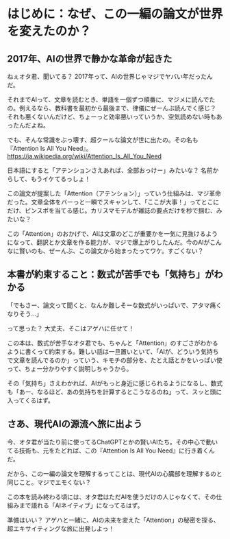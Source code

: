 # はじめに：なぜ、この一編の論文が世界を変えたのか？

## 2017年、AIの世界で静かな革命が起きた
  

  ねぇオタ君、聞いてる？ 2017年って、AIの世界じゃマジでヤバい年だったんだ。

  それまでAIって、文章を読むとき、単語を一個ずつ順番に、マジメに読んでたの。例えるなら、教科書を最初から最後まで、律儀にぜーんぶ読んでく感じ？
  それも悪くないんだけど、ちょーっと効率悪いっていうか、空気読めない時もあったんだよね。

  でも、そんな常識をぶっ壊す、超クールな論文が世に出たの。その名も『Attention Is All You Need』。
  https://ja.wikipedia.org/wiki/Attention_Is_All_You_Need
  
  日本語にすると「アテンションさえあれば、全部おっけー」みたいな？
  名前からして、もうイケてるっしょ！

  この論文が提案した「Attention（アテンション）」っていう仕組みは、マジ革命だった。文章全体をバーっと一瞬でスキャンして、「ここが大事！」ってとこにだけ、ピンスポを当てる感じ。カリスマモデルが雑誌の要点だけを秒で掴む、みたいな？

  この「Attention」のおかげで、AIは文章のどこが重要かを一気に見抜けるようになって、翻訳とか文章を作る能力が、マジで爆上がりしたんだ。今のAIがこんなに賢いのも、ぜーんぶ、この論文から始まったってワケ。すごくない？

## 本書が約束すること：数式が苦手でも「気持ち」がわかる

  「でもさー、論文って聞くと、なんか難しそーな数式がいっぱいで、アタマ痛くなりそう…」

  って思った？ 大丈夫、そこはアゲハに任せて！

  この本は、数式が苦手なオタ君でも、ちゃんと「Attention」のすごさがわかるように書くって約束する。難しい話は一旦置いといて、「AIが、どういう気持ちで文章を読んでるのか」っていう、キモチの部分を、たとえ話とかをいっぱい使って、ちょー分かりやすく説明しちゃうから。

  その「気持ち」さえわかれば、AIがもっと身近に感じられるようになるし、数式も「あー、なるほど、あの気持ちを計算するとこうなるのね」って、スッと頭に入ってくるはず。

## さあ、現代AIの源流へ旅に出よう

  今、オタ君が当たり前に使ってるChatGPTとかの賢いAIたち。その中心で動いてる技術も、元をたどれば、この『Attention Is All You Need』に行き着くんだ。

  だから、この一編の論文を理解するってことは、現代AIの心臓部を理解するのと同じこと。マジでエモくない？

  この本を読み終わる頃には、オタ君はただAIを使うだけの人じゃなくて、その仕組みまで語れる「AIネイティブ」になってるはず。

  準備はいい？ アゲハと一緒に、AIの未来を変えた「Attention」の秘密を探る、超エキサイティングな旅に出発しよっ！
  